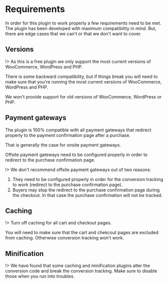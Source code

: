 # Requirements

In order for this plugin to work properly a few requirements need to be met. The plugin has been developed with maximum compatibility in mind. But, there are edge cases that we can't or that we don't want to cover. 

## Versions 

!> As this is a free plugin we only support the most current versions of WooCommerce, WordPress and PHP. 

There is some backward compatibility, but if things break you will need to  make sure that you're running the most current versions of WooCommerce, WordPress and PHP. 

We won't provide support for old versions of WooCommerce, WordPress or PHP.

## Payment gateways

The plugin is 100% compatible with all payment gateways that redirect properly to the payment confirmation page after a purchase. 

That is generally the case for onsite payment gateways. 

Offsite payment gateways need to be configured properly in order to redirect to the purchase confirmation page. 

!> We don't recommend offsite payment gateways out of two reasons:

1. They need to be configured properly in order for the conversion tracking to work  (redirect to the purchase confirmation page).
2. Buyers may stop the redirect to the purchase confirmation page during the checkout. In that case the purchase confirmation will not be tracked. 

## Caching 

!> Turn off caching for all cart and checkout pages.

You will need to make sure that the cart and chekcout pages are excluded from caching. Otherwise conversion tracking won't work. 

## Minification

!> We have found that some caching and minification plugins alter the conversion code and break the conversion tracking. Make sure to disable those when you run into troubles. 
